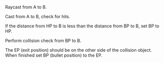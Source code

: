 Raycast from A to B.

Cast from A to B, check for hits.

If the distance from HP to B is less than the distance from BP to B, set BP to HP.

Perform collision check from BP to B.

The EP (exit position) should be on the other side of the collision object. When finished set BP (bullet position) to the EP.
